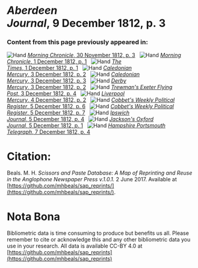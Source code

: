# *Aberdeen Journal*, 9 December 1812, p. 3  
  
### Content from this page previously appeared in:  
![Hand](http://scissorsandpaste.net/wp-content/uploads/2017/06/smallhandpointer.png) [*Morning Chronicle*, 30 November 1812, p. 3](https://mhbeals.github.io/sap_html/Morning-Chronicle/Morning-Chronicle-30-November-1812-p-3)  
![Hand](http://scissorsandpaste.net/wp-content/uploads/2017/06/smallhandpointer.png) [*Morning Chronicle*, 1 December 1812, p. 1](https://mhbeals.github.io/sap_html/Morning-Chronicle/Morning-Chronicle-1-December-1812-p-1)  
![Hand](http://scissorsandpaste.net/wp-content/uploads/2017/06/smallhandpointer.png) [*The Times*, 1 December 1812, p. 1](https://mhbeals.github.io/sap_html/The-Times/The-Times-1-December-1812-p-1)  
![Hand](http://scissorsandpaste.net/wp-content/uploads/2017/06/smallhandpointer.png) [*Caledonian Mercury*, 3 December 1812, p. 2](https://mhbeals.github.io/sap_html/Caledonian-Mercury/Caledonian-Mercury-3-December-1812-p-2)  
![Hand](http://scissorsandpaste.net/wp-content/uploads/2017/06/smallhandpointer.png) [*Caledonian Mercury*, 3 December 1812, p. 3](https://mhbeals.github.io/sap_html/Caledonian-Mercury/Caledonian-Mercury-3-December-1812-p-3)  
![Hand](http://scissorsandpaste.net/wp-content/uploads/2017/06/smallhandpointer.png) [*Derby Mercury*, 3 December 1812, p. 2](https://mhbeals.github.io/sap_html/Derby-Mercury/Derby-Mercury-3-December-1812-p-2)  
![Hand](http://scissorsandpaste.net/wp-content/uploads/2017/06/smallhandpointer.png) [*Trewman's Exeter Flying Post*, 3 December 1812, p. 4](https://mhbeals.github.io/sap_html/Trewman's-Exeter-Flying-Post/Trewman's-Exeter-Flying-Post-3-December-1812-p-4)  
![Hand](http://scissorsandpaste.net/wp-content/uploads/2017/06/smallhandpointer.png) [*Liverpool Mercury*, 4 December 1812, p. 2](https://mhbeals.github.io/sap_html/Liverpool-Mercury/Liverpool-Mercury-4-December-1812-p-2)  
![Hand](http://scissorsandpaste.net/wp-content/uploads/2017/06/smallhandpointer.png) [*Cobbet's Weekly Political Register*, 5 December 1812, p. 6](https://mhbeals.github.io/sap_html/Cobbet's-Weekly-Political-Register/Cobbet's-Weekly-Political-Register-5-December-1812-p-6)  
![Hand](http://scissorsandpaste.net/wp-content/uploads/2017/06/smallhandpointer.png) [*Cobbet's Weekly Political Register*, 5 December 1812, p. 7](https://mhbeals.github.io/sap_html/Cobbet's-Weekly-Political-Register/Cobbet's-Weekly-Political-Register-5-December-1812-p-7)  
![Hand](http://scissorsandpaste.net/wp-content/uploads/2017/06/smallhandpointer.png) [*Ipswich Journal*, 5 December 1812, p. 4](https://mhbeals.github.io/sap_html/Ipswich-Journal/Ipswich-Journal-5-December-1812-p-4)  
![Hand](http://scissorsandpaste.net/wp-content/uploads/2017/06/smallhandpointer.png) [*Jackson's Oxford Journal*, 5 December 1812, p. 1](https://mhbeals.github.io/sap_html/Jackson's-Oxford-Journal/Jackson's-Oxford-Journal-5-December-1812-p-1)  
![Hand](http://scissorsandpaste.net/wp-content/uploads/2017/06/smallhandpointer.png) [*Hampshire Portsmouth Telegraph*, 7 December 1812, p. 4](https://mhbeals.github.io/sap_html/Hampshire-Portsmouth-Telegraph/Hampshire-Portsmouth-Telegraph-7-December-1812-p-4)  


# Citation: 

Beals. M. H. *Scissors and Paste Database: A Map of Reprinting and Reuse in the Anglophone Newspaper Press v.1.0.1.* 2 June 2017. Available at [https://github.com/mhbeals/sap_reprints/](https://github.com/mhbeals/sap_reprints/). 

# Nota Bona

Bibliometric data is time consuming to produce but benefits us all. Please remember to cite or acknowledge this and any other bibliometric data you use in your research. All data is available CC-BY 4.0 at [https://github.com/mhbeals/sap_reprints](https://github.com/mhbeals/sap_reprints)